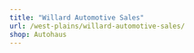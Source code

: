 ```yaml
---
title: "Willard Automotive Sales"
url: /west-plains/willard-automotive-sales/
shop: Autohaus
---
```

